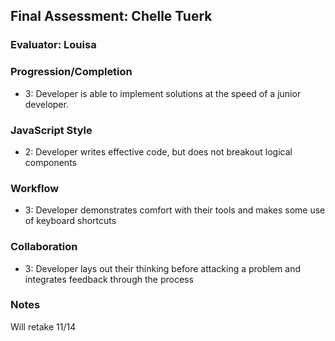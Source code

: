 ## Final Assessment: Chelle Tuerk

### Evaluator: Louisa

### Progression/Completion
* 3: Developer is able to implement solutions at the speed of a junior developer.

### JavaScript Style
* 2: Developer writes effective code, but does not breakout logical components

### Workflow
* 3: Developer demonstrates comfort with their tools and makes some use of keyboard shortcuts

### Collaboration
* 3: Developer lays out their thinking before attacking a problem and integrates feedback through the process

### Notes

Will retake 11/14
